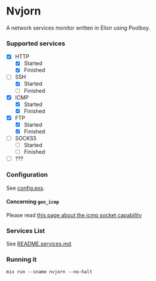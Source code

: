 # Nvjorn

A network services monitor written in Elixir using Poolboy.

### Supported services

- [x] HTTP
    - [x] Started
    - [x] Finished
- [ ] SSH
    - [x] Started
    - [ ] Finished
- [x] ICMP
    - [x] Started
    - [x] Finished
- [x] FTP
    - [x] Started
    - [x] Finished
- [ ] SOCKS5
    - [ ] Started
    - [ ] Finished
- [ ] ???

### Configuration

See [config.exs](config/config.exs).

#### Concerning `gen_icmp`

Please read [this page about the icmp socket capability](https://github.com/msantos/procket#setuid-vs-sudo-vs-capabilities)

### Services List

See [README.services.md](priv/README.services.md).

### Running it

```Shell
mix run --sname nvjorn --no-halt
```
